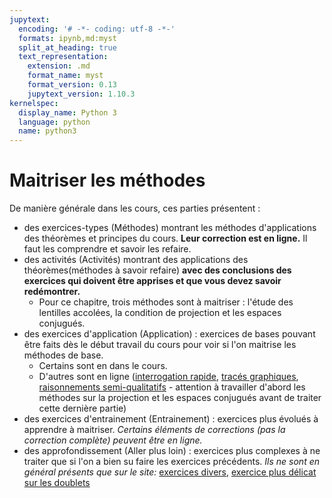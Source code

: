```yaml
---
jupytext:
  encoding: '# -*- coding: utf-8 -*-'
  formats: ipynb,md:myst
  split_at_heading: true
  text_representation:
    extension: .md
    format_name: myst
    format_version: 0.13
    jupytext_version: 1.10.3
kernelspec:
  display_name: Python 3
  language: python
  name: python3
---
```

# Maitriser les méthodes
De manière générale dans les cours, ces parties présentent :
* des exercices-types (Méthodes) montrant les méthodes d'applications des théorèmes et principes du cours. __Leur correction est en ligne.__ Il faut les comprendre et savoir les refaire.
* des activités (Activités) montrant des applications des théorèmes(méthodes à savoir refaire) __avec des conclusions des exercices qui doivent être apprises et que vous devez savoir redémontrer.__
    * Pour ce chapitre, trois méthodes sont à maitriser : l'étude des lentilles accolées, la condition de projection et les espaces conjugués.
* des exercices d'application (Application) : exercices de bases pouvant être faits dès le début travail du cours pour voir si l'on maitrise les méthodes de base.
    * Certains sont en dans le cours.
    * D'autres sont en ligne ([interrogation rapide](https://stanislas.edunao.com/mod/resource/view.php?id=12788), [tracés graphiques](https://stanislas.edunao.com/mod/quiz/view.php?id=12785), [raisonnements semi-qualitatifs](https://stanislas.edunao.com/mod/quiz/view.php?id=12787) - attention à travailler d'abord les méthodes sur la projection et les espaces conjugués avant de traiter cette dernière partie)
* des exercices d'entrainement (Entrainement) : exercices plus évolués à apprendre à maitriser. _Certains éléments de corrections (pas la correction complète) peuvent être en ligne._
* des approfondissement (Aller plus loin) : exercices plus complexes à ne traiter que si l'on a bien su faire les exercices précédents. _Ils ne sont en général présents que sur le site:_ [exercices divers](https://stanislas.edunao.com/mod/resource/view.php?id=12789), [exercice plus délicat sur les doublets](https://stanislas.edunao.com/mod/resource/view.php?id=12791)